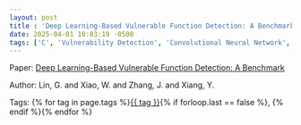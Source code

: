 ```yaml
---
layout: post
title : 'Deep Learning-Based Vulnerable Function Detection: A Benchmark'
date: 2025-04-01 10:03:19 -0500
tags: ['C', 'Vulnerability Detection', 'Convolutional Neural Network', 'Deep Neural Network', 'Long Short Term Memory', 'Tokenizer']
---
```

Paper: [Deep Learning-Based Vulnerable Function Detection: A Benchmark](https://link.springer.com/chapter/10.1007/978-3-030-41579-2_13#Sec3)

Author: Lin, G.
and Xiao, W.
and Zhang, J.
and Xiang, Y.




 Tags: 
    <span>
    {% for tag in page.tags %}<a href="{{ site.baseurl }}tags/#{{ tag | slugify }}">{{ tag }}</a>{% if forloop.last == false %}, {% endif %}{% endfor %}
    </span>

